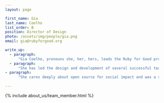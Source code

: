 ```yaml
---
layout: page

first_name: Gia
last_name: Coelho
list_order: B
position: Director of Design
photo: /assets/img/people/gia.png
email: gia@rubyforgood.org

write_up:
  - paragraph:
      "Gia Coelho, pronouns she, her, hers, leads the Ruby for Good product design practice, focusing on a human-centered approach, and collaborating with designers in all phases of the design process to foster creativity, innovation, and a user-centric mindset. She has shaped the practice into one that emphasizes inclusivity, empathy, accessibility, and designs onboarding programs to help level up new designers. "
  - paragraph:
      "She has led the design and development of several successful teams and products, working closely with cross-functional teams, including developers and product managers, and liaising with stakeholders and business leads."
- paragraph:
      "She cares deeply about open source for social impact and was a speaker on the subject at RailsConf 2022. Her passions include wildlife conservation, writing, culinary adventures, and creating mixed media art."
    
---
```


{% include about_us/team_member.html %}
